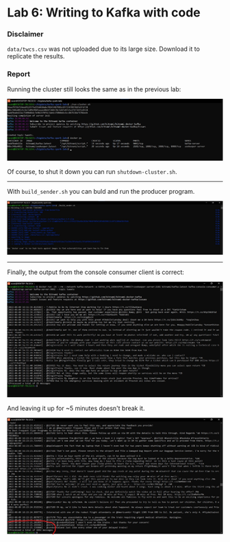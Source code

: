 # Lab 6: Writing to Kafka with code

### Disclaimer

`data/twcs.csv` was not uploaded due to its large size. Download it to replicate the results.

### Report

Running the cluster still looks the same as in the previous lab:

![running cluster](screenshots/run-cluster.jpg)

Of course, to shut it down you can run `shutdown-cluster.sh`.

---

With `build_sender.sh` you can buld and run the producer program.

![container launch](screenshots/container-launch.jpg)

---

Finally, the output from the console consumer client is correct:

![consumer outputs](screenshots/consumer-output.jpg)

And leaving it up for ~5 minutes doesn't break it.

![after 5 minutes](screenshots/after-5-minutes.jpg)
